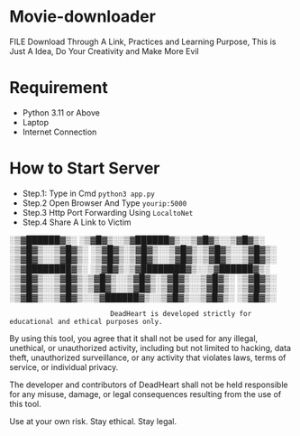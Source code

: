 # Movie-downloader
FILE Download Through A Link, Practices and Learning Purpose, This is Just A Idea, Do Your Creativity and Make More Evil

# Requirement
- Python 3.11 or Above
- Laptop
- Internet Connection

# How to Start Server

- Step.1: Type in Cmd `python3 app.py`
- Step.2 Open Browser And Type `yourip:5000`
- Step.3 Http Port Forwarding Using `LocaltoNet`
- Step.4 Share A Link to Victim


 ░▒▓██████▓▒░       ░▒▓█▓▒░░▒▓██████▓▒░░▒▓█▓▒░░▒▓█▓▒░ 
░▒▓█▓▒░░▒▓█▓▒░      ░▒▓█▓▒░▒▓█▓▒░░▒▓█▓▒░▒▓█▓▒░░▒▓█▓▒░ 
░▒▓█▓▒░░▒▓█▓▒░      ░▒▓█▓▒░▒▓█▓▒░░▒▓█▓▒░▒▓█▓▒░░▒▓█▓▒░ 
░▒▓████████▓▒░      ░▒▓█▓▒░▒▓████████▓▒░░▒▓██████▓▒░  
░▒▓█▓▒░░▒▓█▓▒░▒▓█▓▒░░▒▓█▓▒░▒▓█▓▒░░▒▓█▓▒░  ░▒▓█▓▒░     
░▒▓█▓▒░░▒▓█▓▒░▒▓█▓▒░░▒▓█▓▒░▒▓█▓▒░░▒▓█▓▒░  ░▒▓█▓▒░     
░▒▓█▓▒░░▒▓█▓▒░░▒▓██████▓▒░░▒▓█▓▒░░▒▓█▓▒░  ░▒▓█▓▒░     
                                                      
                                                      






                             DeadHeart is developed strictly for educational and ethical purposes only.

By using this tool, you agree that it shall not be used for any illegal, unethical, or unauthorized activity, including but not limited to hacking, data theft, unauthorized surveillance, or any activity that violates laws, terms of service, or individual privacy.

The developer and contributors of DeadHeart shall not be held responsible for any misuse, damage, or legal consequences resulting from the use of this tool.

Use at your own risk. Stay ethical. Stay legal.
